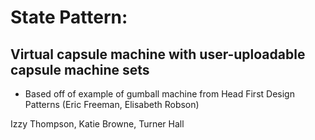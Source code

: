 # State Pattern:
## Virtual capsule machine with user-uploadable capsule machine sets
- Based off of example of gumball machine from Head First Design Patterns (Eric Freeman, Elisabeth Robson)



Izzy Thompson, Katie Browne, Turner Hall
